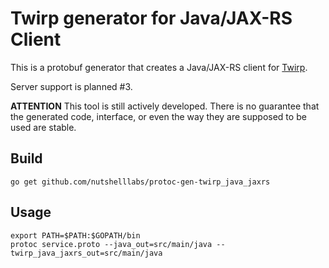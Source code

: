 Twirp generator for Java/JAX-RS Client
======================================

This is a protobuf generator that creates a Java/JAX-RS client for
[Twirp](https://github.com/twitchtv/twirp).

Server support is planned #3.

**ATTENTION** This tool is still actively developed. There is no guarantee that
the generated code, interface, or even the way they are supposed to be used are
stable.

Build
-----

    go get github.com/nutshelllabs/protoc-gen-twirp_java_jaxrs


Usage
-----

    export PATH=$PATH:$GOPATH/bin
    protoc service.proto --java_out=src/main/java --twirp_java_jaxrs_out=src/main/java

